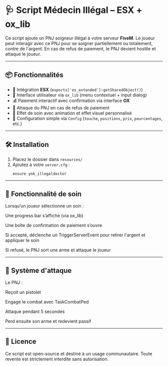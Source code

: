 # 🩺 Script Médecin Illégal – ESX + ox_lib

Ce script ajoute un PNJ soigneur illégal à votre serveur **FiveM**. Le joueur peut interagir avec ce PNJ pour se soigner partiellement ou totalement, contre de l'argent. En cas de refus de paiement, le PNJ devient hostile et attaque le joueur.

---

## 📦 Fonctionnalités

- 🧠 Intégration **ESX** (`exports['es_extended']:getSharedObject()`)
- 🎯 Interface utilisateur via `ox_lib` (menu contextuel + input dialog)
- 💰 Paiement interactif avec confirmation via interface **OX**
- 🔫 Attaque du PNJ en cas de refus de paiement
- 💉 Effet de soin avec animation et effet visuel personnalisé
- 🧱 Configuration simple via `Config` (`touche`, `positions`, `prix`, `pourcentages`, etc.)

---

## 🛠️ Installation

1. Placez le dossier dans `resources/`
2. Ajoutez à votre `server.cfg` :
   ```bash
   ensure ynk_illegaldoctor

---

## 🩻 Fonctionnalité de soin

Lorsqu’un joueur sélectionne un soin :

Une progress bar s’affiche (via ox_lib)

Une boîte de confirmation de paiement s’ouvre

Si accepté, déclenche un TriggerServerEvent pour retirer l'argent et appliquer le soin

Si refusé, le PNJ sort une arme et attaque le joueur

---

## 🔫 Système d'attaque

Le PNJ :

Reçoit un pistolet

Engage le combat avec TaskCombatPed

Attaque pendant 5 secondes

Perd ensuite son arme et redevient passif

---

## 🔐 Licence

Ce script est open-source et destiné à un usage communautaire. Toute revente est strictement interdite sans autorisation.
